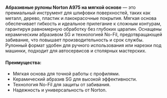 **Абразивные рулоны Norton A975 на мягкой основе** — это премиальный инструмент для шлифовки поверхностей, таких как металл, дерево, пластик и лакокрасочные покрытия. Мягкая основа обеспечивает гибкость и идеальное прилегание к сложным контурам, гарантируя равномерную обработку без глубоких царапин. Оснащены керамическим абразивом SG и технологией No-Fil, предотвращающей забивание, что повышает производительность и срок службы. Рулонный формат удобен для ручного использования или нарезки под машинки, подходит для автосервисов и столярных мастерских.

#### Преимущества:

- Мягкая основа для точной работы с профилями.
- Керамический абразив SG для высокой эффективности.
- Технология No-Fil для защиты от забивания.
- Надежность и универсальность от Norton.

